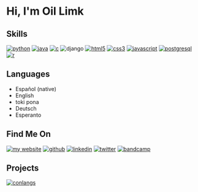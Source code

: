 # Hi, I'm Oil Limk
## Skills
<a href="#" title="python" disabled>
  <img alt="python" src="https://img.shields.io/badge/Python-14354C?style=for-the-badge&logo=python&logoColor=white"></a>
<a href="#" title="java">
  <img alt="java" src="https://img.shields.io/badge/Java-ED8B00?style=for-the-badge&logo=openjdk&logoColor=white"></a>
<a href="#" title="c">
  <img alt="c" src="https://img.shields.io/badge/C-00599C?style=for-the-badge&logo=c&logoColor=white"></a>
<img alt="django" src="https://img.shields.io/badge/Django-092E20?style=for-the-badge&logo=django&logoColor=white">
<a href="#" title="html5">
  <img alt="html5" src="https://img.shields.io/badge/HTML5-E34F26?style=for-the-badge&logo=html5&logoColor=white"></a>
<a href="#" title="css3">
  <img alt="css3" src="https://img.shields.io/badge/CSS3-1572B6?style=for-the-badge&logo=css3&logoColor=white"></a>
<a href="#" title="javascript">
  <img alt="javascript" src="https://img.shields.io/badge/JavaScript-F7DF1E?style=for-the-badge&logo=javascript&logoColor=black"></a>
<a href="#" title="postgresql">
  <img alt="postgresql" src="https://img.shields.io/badge/PostgreSQL-316192?style=for-the-badge&logo=postgresql&logoColor=white"></a>
<a href="#" title="r">
  <img alt="r" src="https://img.shields.io/badge/R-276DC3?style=for-the-badge&logo=r&logoColor=white"></a>

## Languages
 - Español (native)
 - English
 - toki pona
 - Deutsch
 - Esperanto
<!---
 - Русская
 - 日本語
-->

## Find Me On
<a href="https://oil-limk.github.io/Oil-Limk/" title="my website">
  <img alt="my website" src="https://img.shields.io/badge/My_Website-F00090?style=for-the-badge"></a>
<a href="https://github.com/Oil-Limk" title="github">
  <img alt="github" src="https://img.shields.io/badge/GitHub-100000?style=for-the-badge&logo=github&logoColor=white"></a>
<a href="https://www.linkedin.com/in/oil-limk/" title="linkedin">
  <img alt="linkedin" src="https://img.shields.io/badge/LinkedIn-0077B5?style=for-the-badge&logo=linkedin&logoColor=white"></a>
<a href="https://twitter.com/OilLimk" title="twitter">
  <img alt="twitter" src="https://img.shields.io/badge/Twitter-1DA1F2?style=for-the-badge&logo=twitter&logoColor=white"></a>
<a href="https://oillimk.bandcamp.com/" title="bandcamp">
  <img alt="bandcamp" src="https://img.shields.io/badge/Bandcamp-1DA0C3?style=for-the-badge&logo=bandcamp&logoColor=white"></a>

## Projects
<a href="https://github.com/Oil-Limk/Conlangs/" title="conlangs">
  <img alt="conlangs" src="https://img.shields.io/badge/Conlangs-100000?style=for-the-badge&logo=github&logoColor=white"></a>
<!---
<a href="https://github.com/Oil-Limk/DiaboloSimulator" title="diabolo simulator">
  <img alt="diabolo simulator" src="https://img.shields.io/badge/Diabolo_Simulator-100000?style=for-the-badge&logo=github&logoColor=white"></a>
<a href="https://github.com/Oil-Limk/MusicBox" title="music box">
  <img alt="music box" src="https://img.shields.io/badge/Music_Box-100000?style=for-the-badge&logo=github&logoColor=white"></a>
-->
